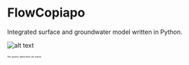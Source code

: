 # FlowCopiapo
 
Integrated surface and groundwater model written in Python. 

![alt text](https://github.com/ccalvocm/FlowCopiapo/blob/pruebas/imgs/Niveles2022.png?raw=true)

<span style="font-family:Papyrus; font-size:.5em;">No poseo derechos de autor. </span>
